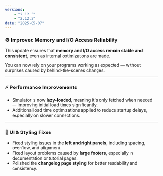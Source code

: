 ```yaml
---
versions:
    - "2.12.3"
    - "2.12.2"
date: "2025-05-07"
---
```


### ⚙️ Improved Memory and I/O Access Reliability

This update ensures that **memory and I/O access remain stable and consistent**, even as internal optimizations are made.

You can now rely on your programs working as expected — without surprises caused by behind-the-scenes changes.

---

### ⚡ Performance Improvements

- Simulator is now **lazy-loaded**, meaning it's only fetched when needed — improving initial load times significantly.
- Additional load time optimizations applied to reduce startup delays, especially on slower connections.

---

### 🎨 UI & Styling Fixes

- Fixed styling issues in the **left and right panels**, including spacing, overflow, and alignment.
- Fixed layout problems caused by **large footers**, especially in documentation or tutorial pages.
- Polished the **changelog page styling** for better readability and consistency.
